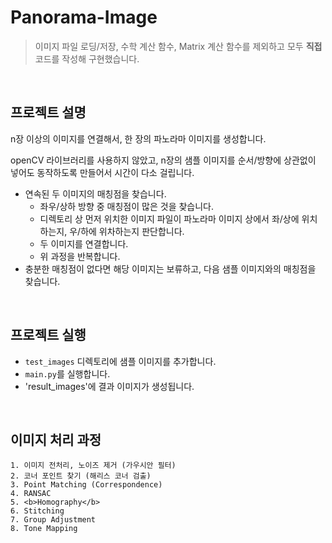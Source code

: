 # Panorama-Image
> 이미지 파일 로딩/저장, 수학 계산 함수, Matrix 계산 함수를 제외하고 모두 **직접** 코드를 작성해 구현했습니다.

<br>


## 프로젝트 설명
n장 이상의 이미지를 연결해서, 한 장의 파노라마 이미지를 생성합니다.

openCV 라이브러리를 사용하지 않았고, n장의 샘플 이미지를 순서/방향에 상관없이 넣어도 동작하도록 만들어서 시간이 다소 걸립니다.
- 연속된 두 이미지의 매칭점을 찾습니다.
   - 좌우/상하 방향 중 매칭점이 많은 것을 찾습니다.
   - 디렉토리 상 먼저 위치한 이미지 파일이 파노라마 이미지 상에서 좌/상에 위치하는지, 우/하에 위차하는지 판단합니다.
   - 두 이미지를 연결합니다.
   - 위 과정을 반복합니다.
- 충분한 매칭점이 없다면 해당 이미지는 보류하고, 다음 샘플 이미지와의 매칭점을 찾습니다.

<br>

## 프로젝트 실행
- `test_images` 디렉토리에 샘플 이미지를 추가합니다.
- `main.py`를 실행합니다.
- 'result_images'에 결과 이미지가 생성됩니다.

<br>

## 이미지 처리 과정
```
1. 이미지 전처리, 노이즈 제거 (가우시안 필터)
2. 코너 포인트 찾기 (해리스 코너 검출)
3. Point Matching (Correspondence)
4. RANSAC
5. <b>Homography</b>
6. Stitching
7. Group Adjustment
8. Tone Mapping
```


